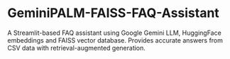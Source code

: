 # GeminiPALM-FAISS-FAQ-Assistant
A Streamlit-based FAQ assistant using Google Gemini LLM, HuggingFace embeddings and FAISS vector database. Provides accurate answers from CSV data with retrieval-augmented generation.
